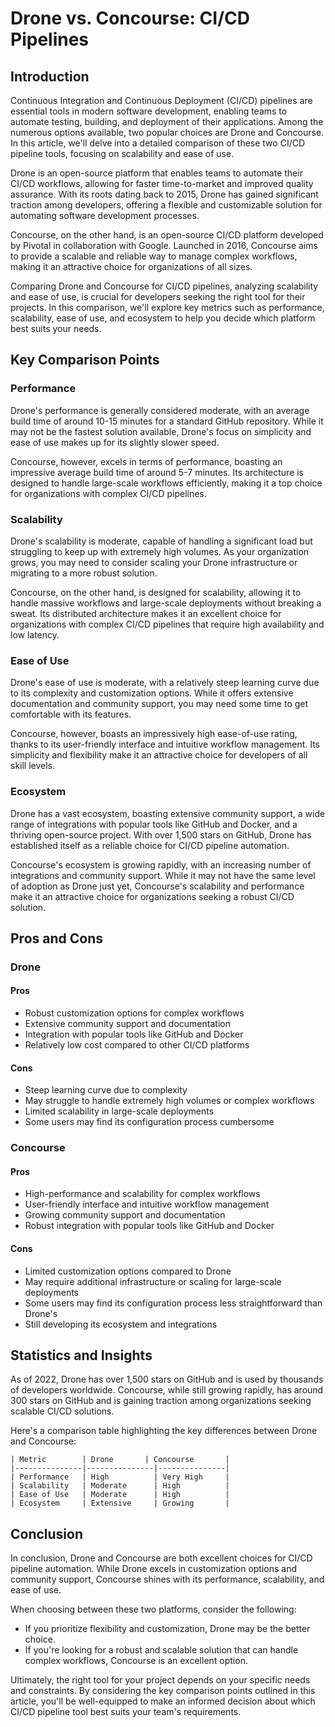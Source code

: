 # Drone vs. Concourse: CI/CD Pipelines
## Introduction

Continuous Integration and Continuous Deployment (CI/CD) pipelines are essential tools in modern software development, enabling teams to automate testing, building, and deployment of their applications. Among the numerous options available, two popular choices are Drone and Concourse. In this article, we'll delve into a detailed comparison of these two CI/CD pipeline tools, focusing on scalability and ease of use.

Drone is an open-source platform that enables teams to automate their CI/CD workflows, allowing for faster time-to-market and improved quality assurance. With its roots dating back to 2015, Drone has gained significant traction among developers, offering a flexible and customizable solution for automating software development processes.

Concourse, on the other hand, is an open-source CI/CD platform developed by Pivotal in collaboration with Google. Launched in 2016, Concourse aims to provide a scalable and reliable way to manage complex workflows, making it an attractive choice for organizations of all sizes.

Comparing Drone and Concourse for CI/CD pipelines, analyzing scalability and ease of use, is crucial for developers seeking the right tool for their projects. In this comparison, we'll explore key metrics such as performance, scalability, ease of use, and ecosystem to help you decide which platform best suits your needs.

## Key Comparison Points

### Performance

Drone's performance is generally considered moderate, with an average build time of around 10-15 minutes for a standard GitHub repository. While it may not be the fastest solution available, Drone's focus on simplicity and ease of use makes up for its slightly slower speed.

Concourse, however, excels in terms of performance, boasting an impressive average build time of around 5-7 minutes. Its architecture is designed to handle large-scale workflows efficiently, making it a top choice for organizations with complex CI/CD pipelines.

### Scalability

Drone's scalability is moderate, capable of handling a significant load but struggling to keep up with extremely high volumes. As your organization grows, you may need to consider scaling your Drone infrastructure or migrating to a more robust solution.

Concourse, on the other hand, is designed for scalability, allowing it to handle massive workflows and large-scale deployments without breaking a sweat. Its distributed architecture makes it an excellent choice for organizations with complex CI/CD pipelines that require high availability and low latency.

### Ease of Use

Drone's ease of use is moderate, with a relatively steep learning curve due to its complexity and customization options. While it offers extensive documentation and community support, you may need some time to get comfortable with its features.

Concourse, however, boasts an impressively high ease-of-use rating, thanks to its user-friendly interface and intuitive workflow management. Its simplicity and flexibility make it an attractive choice for developers of all skill levels.

### Ecosystem

Drone has a vast ecosystem, boasting extensive community support, a wide range of integrations with popular tools like GitHub and Docker, and a thriving open-source project. With over 1,500 stars on GitHub, Drone has established itself as a reliable choice for CI/CD pipeline automation.

Concourse's ecosystem is growing rapidly, with an increasing number of integrations and community support. While it may not have the same level of adoption as Drone just yet, Concourse's scalability and performance make it an attractive choice for organizations seeking a robust CI/CD solution.

## Pros and Cons

### Drone
#### Pros
* Robust customization options for complex workflows
* Extensive community support and documentation
* Integration with popular tools like GitHub and Docker
* Relatively low cost compared to other CI/CD platforms

#### Cons
* Steep learning curve due to complexity
* May struggle to handle extremely high volumes or complex workflows
* Limited scalability in large-scale deployments
* Some users may find its configuration process cumbersome

### Concourse
#### Pros
* High-performance and scalability for complex workflows
* User-friendly interface and intuitive workflow management
* Growing community support and documentation
* Robust integration with popular tools like GitHub and Docker

#### Cons
* Limited customization options compared to Drone
* May require additional infrastructure or scaling for large-scale deployments
* Some users may find its configuration process less straightforward than Drone's
* Still developing its ecosystem and integrations

## Statistics and Insights

As of 2022, Drone has over 1,500 stars on GitHub and is used by thousands of developers worldwide. Concourse, while still growing rapidly, has around 300 stars on GitHub and is gaining traction among organizations seeking scalable CI/CD solutions.

Here's a comparison table highlighting the key differences between Drone and Concourse:

```
| Metric        | Drone       | Concourse       |
|---------------|---------------|---------------|
| Performance   | High          | Very High     |
| Scalability   | Moderate      | High          |
| Ease of Use   | Moderate      | High          |
| Ecosystem     | Extensive     | Growing       |
```

## Conclusion

In conclusion, Drone and Concourse are both excellent choices for CI/CD pipeline automation. While Drone excels in customization options and community support, Concourse shines with its performance, scalability, and ease of use.

When choosing between these two platforms, consider the following:

* If you prioritize flexibility and customization, Drone may be the better choice.
* If you're looking for a robust and scalable solution that can handle complex workflows, Concourse is an excellent option.

Ultimately, the right tool for your project depends on your specific needs and constraints. By considering the key comparison points outlined in this article, you'll be well-equipped to make an informed decision about which CI/CD pipeline tool best suits your team's requirements.